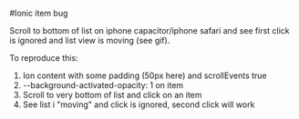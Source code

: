 #Ionic item bug

Scroll to bottom of list on iphone capacitor/iphone safari and see first click is ignored and list view is moving (see gif).

To reproduce this:
1. Ion content with some padding (50px here) and scrollEvents true
2. --background-activated-opacity: 1 on item
3. Scroll to very bottom of list and click on an item
4. See list i "moving" and click is ignored, second click will work
